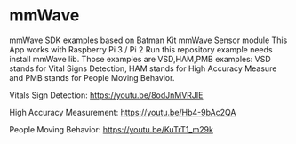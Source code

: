 # mmWave
mmWave SDK examples based on Batman Kit mmWave Sensor module
This App works with Raspberry Pi 3 / Pi 2
Run this repository example needs install mmWave lib.
Those examples are VSD,HAM,PMB examples: 
VSD stands for Vital Signs Detection, HAM stands for High Accuracy Measure and PMB stands for People Moving Behavior.


Vitals Sign Detection: 
https://youtu.be/8odJnMVRJIE

High Accuracy Measurement:
https://youtu.be/Hb4-9bAc2QA

People Moving Behavior:
https://youtu.be/KuTrT1_m29k
